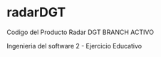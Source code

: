 # radarDGT
Codigo del Producto Radar DGT
BRANCH ACTIVO

Ingenieria del software 2 - Ejercicio Educativo
